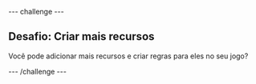 --- challenge ---

## Desafio: Criar mais recursos

Você pode adicionar mais recursos e criar regras para eles no seu jogo?

--- /challenge ---